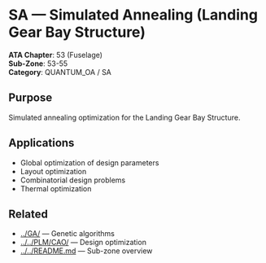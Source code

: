 # SA — Simulated Annealing (Landing Gear Bay Structure)

**ATA Chapter**: 53 (Fuselage)  
**Sub-Zone**: 53-55  
**Category**: QUANTUM_OA / SA

## Purpose

Simulated annealing optimization for the Landing Gear Bay Structure.

## Applications

- Global optimization of design parameters
- Layout optimization
- Combinatorial design problems
- Thermal optimization

## Related

- [../GA/](../GA/) — Genetic algorithms
- [../../PLM/CAO/](../../PLM/CAO/) — Design optimization
- [../../README.md](../../README.md) — Sub-zone overview
